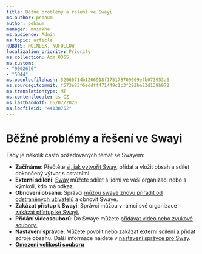 ```yaml
---
title: Běžné problémy a řešení ve Swayi
ms.author: pebaum
author: pebaum
manager: mnirkhe
ms.audience: Admin
ms.topic: article
ROBOTS: NOINDEX, NOFOLLOW
localization_priority: Priority
ms.collection: Adm_O365
ms.custom:
- "9002626"
- "5044"
ms.openlocfilehash: 52060714b1206918f175178709009e7b073953a6
ms.sourcegitcommit: f573e83f6eddff471449c1c3f292ba23d139b972
ms.translationtype: MT
ms.contentlocale: cs-CZ
ms.lasthandoff: 05/07/2020
ms.locfileid: "44138752"
---
```

# <a name="sway-common-issues-and-solutions"></a>Běžné problémy a řešení ve Swayi

Tady je několik často požadovaných témat se Swayem:

- **Začínáme**: Přečtěte [si, jak vytvořit Sway](https://support.office.com/article/getting-started-with-sway-2076c468-63f4-4a89-ae5f-424796714a8a), přidat a vložit obsah a sdílet dokončený výtvor s ostatními.
- **Externí sdílení**: [Sway](https://support.microsoft.com/en-us/office/share-your-sway-1cf853b8-ef7e-46b0-b704-003e58d28998?ui=en-us&rs=en-us&ad=us) můžete sdílet s lidmi ve vaší organizaci nebo s kýmkoli, kdo má odkaz.
- **Obnovení obsahu**: Správci [můžou swaye znovu přiřadit od odstraněných uživatelů](https://support.office.com/article/Reassign-Sways-from-a-deleted-user-account-Admin-Help-9580E618-3C3E-4D28-A6EF-74C00A997248) a obnovit Swaye.
- **Zakázat přístup k Swayi**: Správci můžou v rámci své organizace [zakázat přístup ke Swayi.](https://docs.microsoft.com/office365/enterprise/powershell/disable-access-to-sway-with-office-365-powershell)
- **Přidání videosouborů**: Do Swaye můžete [přidávat video nebo zvukové soubory.](https://support.office.com/article/Add-video-and-audio-files-into-Sway-d2f14842-e103-49c0-9da2-0fbcfcad381f)
- **Nastavení správce**: Můžete povolit nebo zakázat externí sdílení a přidat zdroje obsahu. Další informace najdete v [nastavení správce pro Sway](https://support.office.com/article/Administrator-settings-for-Sway-d298e79b-b6ab-44c6-9239-aa312f5784d4).
- **[Omezení velikosti souboru](https://support.office.com/article/File-size-limits-in-Sway-4db21bc6-b42b-499f-9272-66e089db109f)**

